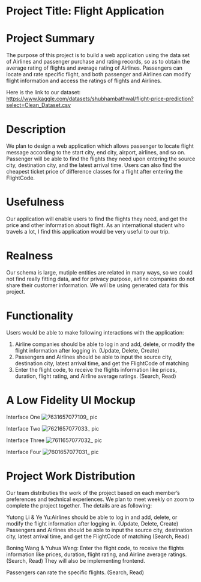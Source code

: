 # Project Title: Flight Application

# Project Summary
The purpose of this project is to build a web application using the data set of Airlines and passenger purchase and rating records, so as to obtain the average rating of flights and average rating of Airlines. Passengers can locate and rate specific flight, and both passenger and Airlines can modify flight information and access the ratings of flights and Airlines.

Here is the link to our dataset: https://www.kaggle.com/datasets/shubhambathwal/flight-price-prediction?select=Clean_Dataset.csv


# Description
We plan to design a web application which allows passenger to locate flight message according to the start city, end city, airport, airlines, and so on. Passenger will be able to find the flights they need upon entering the source city, destination city, and the latest arrival time. Users can also find the  cheapest ticket price of difference classes for a flight after entering the FlightCode.

# Usefulness
Our application will enable users to find the flights they need, and get the price and other information about flight. As an international student who travels a lot, I find this application would be very useful to our trip.

# Realness
Our schema is large, mutiple entities are related in many ways, so we could not find really fitting data, and for privacy purpose, airline companies do not share their customer information. We will be using generated data for this project.

# Functionality
Users would be able to make following interactions with the application:
1. Airline companies should be able to log in and add, delete, or modify the flight information after logging in. (Update, Delete, Create)  
2. Passengers and Airlines should be able to input the source city, destination city, latest arrival time, and get the FlightCode of matching    
3. Enter the flight code, to receive the flights information like prices, duration, flight rating, and Airline average ratings. (Search, Read)  

# A Low Fidelity UI Mockup
Interface One
![7631657077109_ pic](https://user-images.githubusercontent.com/71510082/177469534-e3548533-c9f6-4be0-ad5a-a01381ef0bdc.jpg)

Interface Two
![7621657077033_ pic](https://user-images.githubusercontent.com/71510082/177469562-a5cba903-838d-4f3a-ba86-d0ecf11887d4.jpg)

Interface Three
![7611657077032_ pic](https://user-images.githubusercontent.com/71510082/177469594-b0b12d06-0d54-4102-be6a-c1b293eb0e6a.jpg)

Interface Four
![7601657077031_ pic](https://user-images.githubusercontent.com/71510082/177469633-37b06569-fb6a-4722-8ec4-8810823aa70c.jpg)


# Project Work Distribution
Our team distributies the work of the project based on each member’s preferences and technical experiences. We plan to meet weekly on zoom to complete the project together. The details are as following:

Yutong Li & Ye Yu:Airlines should be able to log in and add, delete, or modify the flight information after logging in. (Update, Delete, Create)
Passengers and Airlines should be able to input the source city, destination city, latest arrival time, and get the FlightCode of matching (Search, Read) 

Boning Wang & Yuhua Weng: Enter the flight code, to receive the flights information like prices, duration, flight rating, and Airline average ratings. (Search, Read) They will also be implementing frontend.

Passengers can rate the specific flights. (Search, Read)

